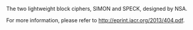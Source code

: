 The two lightweight block ciphers, SIMON and SPECK, designed by NSA.

For more information, please refer to http://eprint.iacr.org/2013/404.pdf.
